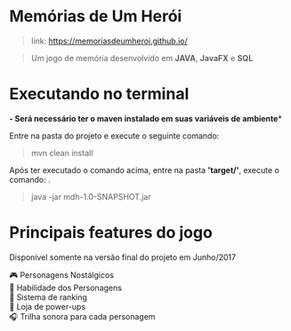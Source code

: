 
# Memórias de Um Herói


> link:  https://memoriasdeumheroi.github.io/

> Um jogo de memória desenvolvido em **JAVA**, **JavaFX** e **SQL**


# Executando no terminal

**- Será necessário ter o maven instalado em suas variáveis de ambiente***

Entre na pasta do projeto e execute o seguinte comando:
>mvn clean install  

Após ter executado o comando acima, entre na pasta **'target/'**, execute o comando: .
>java -jar mdh-1.0-SNAPSHOT.jar

# Principais features do jogo
Disponível somente na versão final do projeto em Junho/2017

:video_game: Personagens Nostálgicos <br/>
:dart: Habilidade dos Personagens <br/>
:pencil: Sistema de ranking <br/>
:rocket: Loja de power-ups <br/>
:headphones: Trilha sonora para cada personagem







